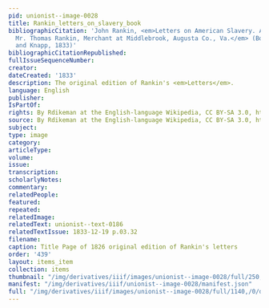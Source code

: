 ```yaml
---
pid: unionist--image-0028
title: Rankin_letters_on_slavery_book
bibliographicCitation: 'John Rankin, <em>Letters on American Slavery. Addressed to
  Mr. Thomas Rankin, Merchant at Middlebrook, Augusta Co., Va.</em> (Boston: Garrison
  and Knapp, 1833)'
bibliographicCitationRepublished: 
fullIssueSequenceNumber: 
creator: 
dateCreated: '1833'
description: The original edition of Rankin's <em>Letters</em>.
language: English
publisher: 
IsPartOf: 
rights: By Rdikeman at the English-language Wikipedia, CC BY-SA 3.0, https://commons.wikimedia.org/w/index.php?curid=13358329
source: By Rdikeman at the English-language Wikipedia, CC BY-SA 3.0, https://commons.wikimedia.org/w/index.php?curid=13358329
subject: 
type: image
category: 
articleType: 
volume: 
issue: 
transcription: 
scholarlyNotes: 
commentary: 
relatedPeople: 
featured: 
repeated: 
relatedImage: 
relatedText: unionist--text-0186
relatedTextIssue: 1833-12-19 p.03.32
filename: 
caption: Title Page of 1826 original edition of Rankin's letters
order: '439'
layout: items_item
collection: items
thumbnail: "/img/derivatives/iiif/images/unionist--image-0028/full/250,/0/default.jpg"
manifest: "/img/derivatives/iiif/unionist--image-0028/manifest.json"
full: "/img/derivatives/iiif/images/unionist--image-0028/full/1140,/0/default.jpg"
---
```

